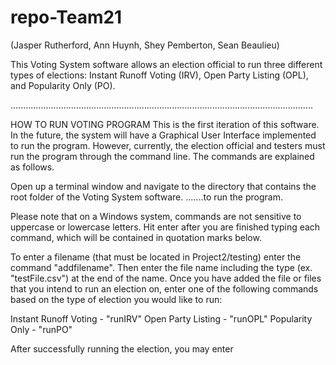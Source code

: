 # repo-Team21
(Jasper Rutherford, Ann Huynh, Shey Pemberton, Sean Beaulieu)

This Voting System software allows an election official to run three different types of elections: 
Instant Runoff Voting (IRV), Open Party Listing (OPL), and Popularity Only (PO). 

........................................................................................................................

HOW TO RUN VOTING PROGRAM
This is the first iteration of this software. In the future, the system will have a Graphical User Interface implemented 
to run the program. However, currently, the election official and testers must run the program through the command line. 
The commands are explained as follows. 

Open up a terminal window and navigate to the directory that contains the root folder of the Voting System software. 
.......to run the program. 

Please note that on a Windows system, commands are not sensitive to uppercase or lowercase letters. 
Hit enter after you are finished typing each command, which will be contained in quotation marks below. 

To enter a filename (that must be located in Project2/testing) enter the command "addfilename". Then enter the file name 
including the type (ex. "testFile.csv") at the end of the name. Once you have added the file or files that you intend to 
run an election on, enter one of the following commands based on the type of election you would like to run:

Instant Runoff Voting - "runIRV"
Open Party Listing - "runOPL"
Popularity Only - "runPO"

After successfully running the election, you may enter